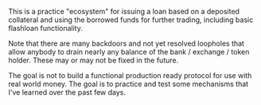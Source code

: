 This is a practice "ecosystem" for issuing a loan based on a deposited collateral and using the borrowed funds for further trading, including basic flashloan functionality.

Note that there are many backdoors and not yet resolved loopholes that allow anybody to drain nearly any balance of the bank / exchange / token holder. These may or may not be fixed in the future. 

The goal is not to build a functional production ready protocol for use with real world money. The goal is to practice and test some mechanisms that I've learned over the past few days.